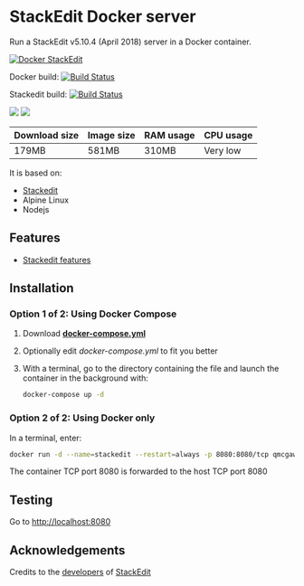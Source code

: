 # StackEdit Docker server

Run a StackEdit v5.10.4 (April 2018) server in a Docker container.

[![Docker StackEdit](https://github.com/qdm12/stackedit-docker/raw/master/readme/title.png)](https://hub.docker.com/r/qmcgaw/stackedit/)

Docker build:
[![Build Status](https://travis-ci.org/qdm12/stackedit-docker.svg?branch=master)](https://travis-ci.org/qdm12/stackedit-docker)

Stackedit build:
[![Build Status](https://img.shields.io/travis/benweet/stackedit.svg?style=flat)](https://travis-ci.org/benweet/stackedit)

[![](https://images.microbadger.com/badges/image/qmcgaw/stackedit.svg)](https://microbadger.com/images/qmcgaw/stackedit "Get your own image badge on microbadger.com")
[![](https://images.microbadger.com/badges/version/qmcgaw/stackedit.svg)](https://microbadger.com/images/qmcgaw/stackedit "Get your own version badge on microbadger.com")

| Download size | Image size | RAM usage | CPU usage |
| --- | --- | --- | --- |
| 179MB | 581MB | 310MB | Very low |

It is based on:
- [Stackedit](https://github.com/benweet/stackedit)
- Alpine Linux
- Nodejs

## Features

- [Stackedit features](https://github.com/benweet/stackedit/blob/master/README.md#stackedit-can)

## Installation

### Option 1 of 2: Using Docker Compose

1. Download [**docker-compose.yml**](https://raw.githubusercontent.com/qdm12/stackedit-docker/master/docker-compose.yml)
1. Optionally edit *docker-compose.yml* to fit you better
1. With a terminal, go to the directory containing the file and launch 
the container in the background with:

    ```bash   
    docker-compose up -d
    ```

### Option 2 of 2: Using Docker only

In a terminal, enter:

```bash   
docker run -d --name=stackedit --restart=always -p 8080:8080/tcp qmcgaw/stackedit
```

The container TCP port 8080 is forwarded to the host TCP port 8080

## Testing

Go to [http://localhost:8080](http://localhost:8080)

## Acknowledgements

Credits to the [developers](https://github.com/benweet/stackedit/graphs/contributors) 
of [StackEdit](https://stackedit.io/)

